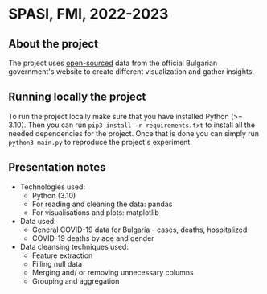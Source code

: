 # SPASI, FMI, 2022-2023
 
## About the project
The project uses [open-sourced](https://data.egov.bg/data/view/492e8186-0d00-43fb-8f5e-f2b0b183b64f) data from the official Bulgarian government's website to create different visualization and gather insights.

## Running locally the project  
To run the project locally make sure that you have installed Python (>= 3.10). Then you can run `pip3 install -r requirements.txt` to install all the needed dependencies for the project. Once that is done you can simply run `python3 main.py` to reproduce the project's experiment.


## Presentation notes
- Technologies used:
    - Python (3.10)
    - For reading and cleaning the data: pandas
    - For visualisations and plots: matplotlib
- Data used:
    - General COVID-19 data for Bulgaria - cases, deaths, hospitalized
    - COVID-19 deaths by age and gender
- Data cleansing techniques used:
    - Feature extraction
    - Filling null data
    - Merging and/ or removing unnecessary columns
    - Grouping and aggregation